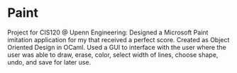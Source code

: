 # Paint
Project for CIS120 @ Upenn Engineering: Designed a Microsoft Paint imitation application for my that received a perfect score. Created as Object Oriented Design in OCaml. Used a GUI to interface with the user where the user was able to draw, erase, color, select width of lines, choose shape, undo, and save for later use.
